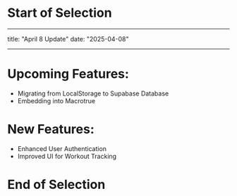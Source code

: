 # Start of Selection

---

title: "April 8 Update"
date: "2025-04-08"

---

# Upcoming Features:

- Migrating from LocalStorage to Supabase Database
- Embedding into Macrotrue

# New Features:

- Enhanced User Authentication
- Improved UI for Workout Tracking

# End of Selection
